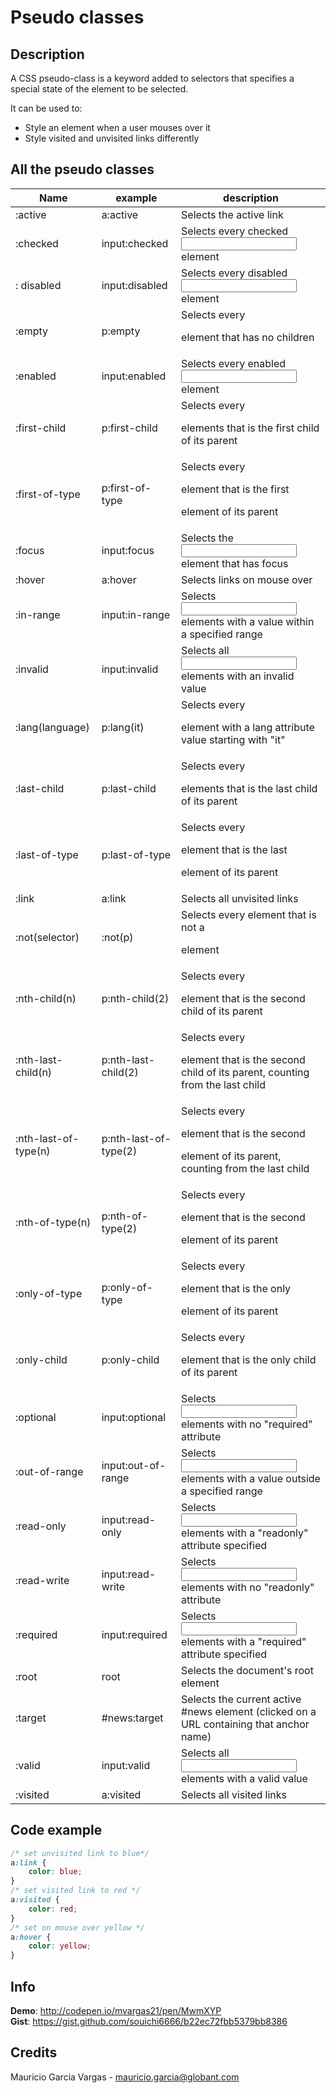 # Pseudo classes

## Description

A CSS pseudo-class is a keyword added to selectors that specifies a special state of the element to be selected.

It can be used to:

- Style an element when a user mouses over it
- Style visited and unvisited links differently

## All the pseudo classes

| Name | example         | description |
| ------------- | ----------- | ----------- |
|:active	|a:active	|Selects the active link|
|:checked	|input:checked	|Selects every checked <input> element
|: disabled	|input:disabled	|Selects every disabled <input> element
|:empty	|p:empty	|Selects every <p> element that has no children
|:enabled	|input:enabled	|Selects every enabled <input> element
|:first-child	|p:first-child	|Selects every <p> elements that is the first child of its parent
|:first-of-type	|p:first-of-type	|Selects every <p> element that is the first <p> element of its parent
|:focus	|input:focus	|Selects the <input> element that has focus
|:hover	|a:hover	|Selects links on mouse over
|:in-range	|input:in-range	|Selects <input> elements with a value within a specified range
|:invalid	|input:invalid	|Selects all <input> elements with an invalid value
|:lang(language)|	p:lang(it)	|Selects every <p> element with a lang attribute value starting with "it"
|:last-child	|p:last-child	|Selects every <p> elements that is the last child of its parent
|:last-of-type	|p:last-of-type	|Selects every <p> element that is the last <p> element of its parent
|:link	|a:link	|Selects all unvisited links
|:not(selector)	|:not(p)	|Selects every element that is not a <p> element
|:nth-child(n)	|p:nth-child(2)	|Selects every <p> element that is the second child of its parent
|:nth-last-child(n)	|p:nth-last-child(2)	|Selects every <p> element that is the second child of its parent, counting from the last child
|:nth-last-of-type(n)	|p:nth-last-of-type(2)	|Selects every <p> element that is the second <p> element of its parent, counting from the last child
|:nth-of-type(n)	|p:nth-of-type(2)	|Selects every <p> element that is the second <p> element of its parent
|:only-of-type	|p:only-of-type	|Selects every <p> element that is the only <p> element of its parent
|:only-child	|p:only-child	|Selects every <p> element that is the only child of its parent
|:optional	|input:optional	|Selects <input> elements with no "required" attribute
|:out-of-range	|input:out-of-range	|Selects <input> elements with a value outside a specified range
|:read-only	|input:read-only	|Selects <input> elements with a "readonly" attribute specified
|:read-write	|input:read-write	|Selects <input> elements with no "readonly" attribute
|:required	|input:required	|Selects <input> elements with a "required" attribute specified
|:root	|root	|Selects the document's root element
|:target	|#news:target	|Selects the current active #news element (clicked on a URL containing that anchor name)
|:valid	|input:valid	|Selects all <input> elements with a valid value
|:visited	|a:visited	|Selects all visited links


## Code example

```css
/* set unvisited link to blue*/
a:link {
    color: blue;
}
/* set visited link to red */
a:visited {
    color: red;
}
/* set on mouse over yellow */
a:hover {
    color: yellow;
}
```

## Info

__Demo__: http://codepen.io/mvargas21/pen/MwmXYP  
__Gist__: https://gist.github.com/souichi6666/b22ec72fbb5379bb8386

## Credits

Mauricio Garcia Vargas - mauricio.garcia@globant.com
